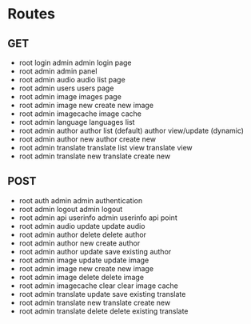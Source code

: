 # Routes

## GET

- root login admin          admin login page
- root admin                admin panel
- root admin audio          audio list page
- root admin users          users page
- root admin image          images page
- root admin image new      create new image
- root admin imagecache     image cache
- root admin language       languages list
- root admin author         author list (default)
                            author view/update (dynamic)
- root admin author new     author create new
- root admin translate      translate list view
                            translate view
- root admin translate new  translate create new

## POST

- root auth admin               admin authentication
- root admin logout             admin logout
- root admin api userinfo       admin userinfo api point
- root admin audio update       update audio
- root admin author delete      delete author
- root admin author new         create author
- root admin author update      save existing author
- root admin image update       update image
- root admin image new          create new image
- root admin image delete       delete image
- root admin imagecache clear   clear image cache
- root admin translate update   save existing translate
- root admin translate new      translate create new
- root admin translate delete   delete existing translate
